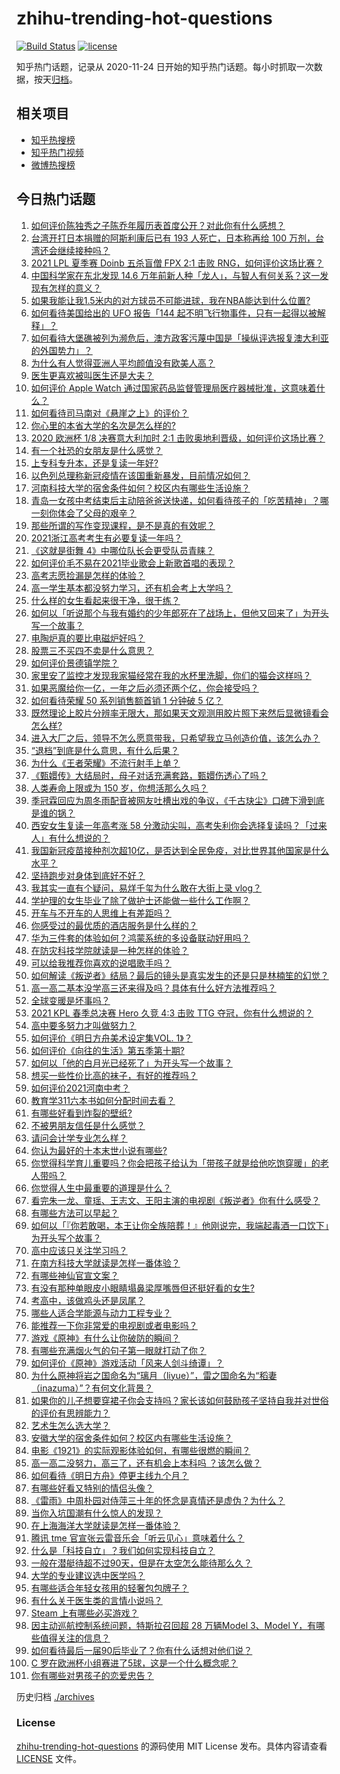 # zhihu-trending-hot-questions

[![Build Status](https://github.com/justjavac/zhihu-trending-hot-questions/workflows/ci/badge.svg?branch=master)](https://github.com/justjavac/zhihu-trending-hot-questions/actions)
[![license](https://img.shields.io/github/license/justjavac/zhihu-trending-hot-questions)](https://github.com/justjavac/zhihu-trending-hot-questions/blob/master/LICENSE)

知乎热门话题，记录从 2020-11-24 日开始的知乎热门话题。每小时抓取一次数据，按天[归档](./archives)。

## 相关项目

- [知乎热搜榜](https://github.com/justjavac/zhihu-trending-top-search)
- [知乎热门视频](https://github.com/justjavac/zhihu-trending-hot-video)
- [微博热搜榜](https://github.com/justjavac/weibo-trending-hot-search)

## 今日热门话题

<!-- BEGIN -->
<!-- 最后更新时间 Sun Jun 27 2021 10:22:31 GMT+0800 (China Standard Time) -->

1. [如何评价陈独秀之子陈乔年履历表首度公开？对此你有什么感想？](https://www.zhihu.com/question/464933522)
2. [台湾开打日本捐赠的阿斯利康后已有 193 人死亡，日本称再给 100
   万剂，台湾还会继续接种吗？](https://www.zhihu.com/question/467768491)
3. [2021 LPL 夏季赛 Doinb 五杀盲僧 FPX 2:1 击败
   RNG，如何评价这场比赛？](https://www.zhihu.com/question/467927415)
4. [中国科学家在东北发现 14.6
   万年前新人种「龙人」，与智人有何关系？这一发现有怎样的意义？](https://www.zhihu.com/question/467654212)
5. [如果我能让我1.5米内的对方球员不可能进球，我在NBA能达到什么位置?](https://www.zhihu.com/question/402597076)
6. [如何看待美国给出的 UFO 报告「144
   起不明飞行物事件，只有一起得以被解释」？](https://www.zhihu.com/question/467298489)
7. [如何看待大堡礁被列为濒危后，澳方政客污蔑中国是「操纵评选报复澳大利亚的外国势力」？](https://www.zhihu.com/question/466643968)
8. [为什么有人觉得亚洲人平均颜值没有欧美人高？](https://www.zhihu.com/question/433666039)
9. [医生更喜欢被叫医生还是大夫？](https://www.zhihu.com/question/392695588)
10. [如何评价 Apple Watch
    通过国家药品监督管理局医疗器械批准，这意味着什么？](https://www.zhihu.com/question/467625126)
11. [如何看待司马南对《悬崖之上》的评价？](https://www.zhihu.com/question/462226337)
12. [你心里的本省大学的名次是怎么样的?](https://www.zhihu.com/question/410179653)
13. [2020 欧洲杯 1/8 决赛意大利加时 2:1
    击败奥地利晋级，如何评价这场比赛？](https://www.zhihu.com/question/468049116)
14. [有一个社恐的女朋友是什么感觉？](https://www.zhihu.com/question/323962570)
15. [上专科专升本，还是复读一年好?](https://www.zhihu.com/question/313595217)
16. [以色列总理称新冠疫情在该国重新暴发，目前情况如何？](https://www.zhihu.com/question/466765546)
17. [河南科技大学的宿舍条件如何？校区内有哪些生活设施？](https://www.zhihu.com/question/326856562)
18. [青岛一女孩中考结束后主动陪爸爸送快递，如何看待孩子的「吃苦精神」？哪一刻你体会了父母的艰辛？](https://www.zhihu.com/question/466719905)
19. [那些所谓的写作变现课程，是不是真的有效呢？](https://www.zhihu.com/question/461400447)
20. [2021浙江高考考生有必要复读一年吗？](https://www.zhihu.com/question/466107095)
21. [《这就是街舞 4》中哪位队长会更受队员青睐？](https://www.zhihu.com/question/466348692)
22. [如何评价毛不易在2021毕业歌会上新歌首唱的表现？](https://www.zhihu.com/question/467985173)
23. [高考志愿捡漏是怎样的体验？](https://www.zhihu.com/question/59549503)
24. [高一学生基本都没努力学习，还有机会考上大学吗？](https://www.zhihu.com/question/465637082)
25. [什么样的女生看起来很干净，很干练？](https://www.zhihu.com/question/23796174)
26. [如何以「听说那个与我有婚约的少年郎死在了战场上，但他又回来了」为开头写一个故事？](https://www.zhihu.com/question/459096689)
27. [电陶炉真的要比电磁炉好吗？](https://www.zhihu.com/question/381245384)
28. [股票三不买四不卖是什么意思？](https://www.zhihu.com/question/453247969)
29. [如何评价景德镇学院？](https://www.zhihu.com/question/24931592)
30. [家里安了监控才发现我家猫经常在我的水杯里洗脚，你们的猫会这样吗？](https://www.zhihu.com/question/459983017)
31. [如果恶魔给你一亿，一年之后必须还两个亿，你会接受吗？](https://www.zhihu.com/question/392418796)
32. [如何看待荣耀 50 系列销售额首销 1 分钟破 5 亿？](https://www.zhihu.com/question/467418330)
33. [既然理论上胶片分辨率无限大，那如果天文观测用胶片照下来然后显微镜看会怎么样?](https://www.zhihu.com/question/453975780)
34. [进入大厂之后，领导不怎么愿意带我，只希望我立马创造价值，该怎么办？](https://www.zhihu.com/question/466550532)
35. [“退档”到底是什么意思，有什么后果？](https://www.zhihu.com/question/331780490)
36. [为什么《王者荣耀》不流行射手上单？](https://www.zhihu.com/question/460375616)
37. [《甄嬛传》大结局时，母子对话充满套路，甄嬛伤透心了吗？](https://www.zhihu.com/question/404317643)
38. [人类寿命上限或为 150 岁，你想活那么久吗？](https://www.zhihu.com/question/466968884)
39. [季冠霖回应为周冬雨配音被网友吐槽出戏的争议，《千古玦尘》口碑下滑到底是谁的锅？](https://www.zhihu.com/question/467423413)
40. [西安女生复读一年高考涨 58
    分激动尖叫，高考失利你会选择复读吗？「过来人」有什么想说的？](https://www.zhihu.com/question/467509623)
41. [我国新冠疫苗接种剂次超10亿，是否达到全民免疫，对比世界其他国家是什么水平？](https://www.zhihu.com/question/466845525)
42. [坚持跑步对身体到底好不好？](https://www.zhihu.com/question/461618978)
43. [我其实一直有个疑问，易烊千玺为什么敢在大街上录 vlog？](https://www.zhihu.com/question/464875636)
44. [学护理的女生毕业了除了做护士还能做一些什么工作啊？](https://www.zhihu.com/question/314606195)
45. [开车与不开车的人思维上有差距吗？](https://www.zhihu.com/question/466319507)
46. [你感受过的最优质的酒店服务是什么样的？](https://www.zhihu.com/question/36082879)
47. [华为三件套的体验如何？鸿蒙系统的多设备联动好用吗？](https://www.zhihu.com/question/467709448)
48. [在防灾科技学院就读是一种怎样的体验？](https://www.zhihu.com/question/47811855)
49. [可以给我推荐你喜欢的说唱歌手吗？](https://www.zhihu.com/question/457551476)
50. [如何解读《叛逆者》结局？最后的镜头是真实发生的还是只是林楠笙的幻觉？](https://www.zhihu.com/question/467937765)
51. [高一高二基本没学高三还来得及吗？具体有什么好方法推荐吗？](https://www.zhihu.com/question/465620153)
52. [全球变暖是坏事吗？](https://www.zhihu.com/question/290575660)
53. [2021 KPL 春季总决赛 Hero 久竞 4:3 击败 TTG
    夺冠，你有什么想说的？](https://www.zhihu.com/question/467891041)
54. [高中要多努力才叫做努力？](https://www.zhihu.com/question/60440328)
55. [如何评价《明日方舟美术设定集VOL. 1》？](https://www.zhihu.com/question/467858109)
56. [如何评价《向往的生活》第五季第十期?](https://www.zhihu.com/question/466097156)
57. [如何以「他的白月光已经死了」为开头写一个故事？](https://www.zhihu.com/question/435179014)
58. [想买一些性价比高的袜子，有好的推荐吗？](https://www.zhihu.com/question/32272388)
59. [如何评价2021河南中考？](https://www.zhihu.com/question/466137266)
60. [教育学311六本书如何分配时间去看？](https://www.zhihu.com/question/438835540)
61. [有哪些好看到炸裂的壁纸?](https://www.zhihu.com/question/425110846)
62. [不被男朋友信任是什么感觉？](https://www.zhihu.com/question/464707364)
63. [请问会计学专业怎么样？](https://www.zhihu.com/question/331281323)
64. [你认为最好的十本末世小说有哪些?](https://www.zhihu.com/question/403545900)
65. [你觉得科学育儿重要吗？你会把孩子给认为「带孩子就是给他吃饱穿暖」的老人带吗？](https://www.zhihu.com/question/464732842)
66. [你觉得人生中最重要的道理是什么？](https://www.zhihu.com/question/465627192)
67. [看完朱一龙、童瑶、王志文、王阳主演的电视剧《叛逆者》你有什么感受？](https://www.zhihu.com/question/456962938)
68. [有哪些方法可以早起？](https://www.zhihu.com/question/466318823)
69. [如何以「『你若敢喝，本王让你全族陪葬！』他刚说完，我端起毒酒一口饮下」为开头写个故事？](https://www.zhihu.com/question/454829891)
70. [高中应该只关注学习吗？](https://www.zhihu.com/question/464840911)
71. [在南方科技大学就读是怎样一番体验？](https://www.zhihu.com/question/24365361)
72. [有哪些神仙官宣文案？](https://www.zhihu.com/question/449182426)
73. [有没有那种单眼皮小眼睛塌鼻梁厚嘴唇但还挺好看的女生?](https://www.zhihu.com/question/312374216)
74. [考高中，该做鸡头还是凤尾？](https://www.zhihu.com/question/464821888)
75. [哪些人适合学能源与动力工程专业？](https://www.zhihu.com/question/404778160)
76. [能推荐一下你非常爱的电视剧或者电影吗？](https://www.zhihu.com/question/460849272)
77. [游戏《原神》有什么让你破防的瞬间？](https://www.zhihu.com/question/466342008)
78. [有哪些充满烟火气的句子第一眼就打动了你？](https://www.zhihu.com/question/357326082)
79. [如何评价《原神》游戏活动「风来人剑斗绮谭」？](https://www.zhihu.com/question/467734737)
80. [为什么原神将岩之国命名为“璃月（liyue）”，雷之国命名为“稻妻（inazuma）”？有何文化背景？](https://www.zhihu.com/question/466559443)
81. [如果你的儿子想要穿裙子你会支持吗？家长该如何鼓励孩子坚持自我并对世俗的评价有思辨能力？](https://www.zhihu.com/question/467775786)
82. [艺术生怎么选大学？](https://www.zhihu.com/question/406801194)
83. [安徽大学的宿舍条件如何？校区内有哪些生活设施？](https://www.zhihu.com/question/326840249)
84. [电影《1921》的实际观影体验如何，有哪些很燃的瞬间？](https://www.zhihu.com/question/467463563)
85. [高一高二没努力，高三了，还有机会上本科吗 ？该怎么做？](https://www.zhihu.com/question/466443276)
86. [如何看待《明日方舟》停更主线九个月？](https://www.zhihu.com/question/467117827)
87. [有哪些好看又特别的情侣头像？](https://www.zhihu.com/question/361074548)
88. [《雷雨》中周朴园对侍萍三十年的怀念是真情还是虚伪？为什么？](https://www.zhihu.com/question/380155608)
89. [当你入坑国潮有什么惊人的发现？](https://www.zhihu.com/question/463164713)
90. [在上海海洋大学就读是怎样一番体验？](https://www.zhihu.com/question/29678076)
91. [腾讯 tme 官宣张云雷音乐会「听云见心」意味着什么？](https://www.zhihu.com/question/467549652)
92. [什么是「科技自立」？我们如何实现科技自立？](https://www.zhihu.com/question/458853728)
93. [一般在潜艇待超不过90天，但是在太空怎么能待那么久？](https://www.zhihu.com/question/465762854)
94. [大学的专业建议选中医学吗？](https://www.zhihu.com/question/463493627)
95. [有哪些适合年轻女孩用的轻奢包包牌子？](https://www.zhihu.com/question/35179909)
96. [有什么关于医生类的言情小说吗？](https://www.zhihu.com/question/266364937)
97. [Steam 上有哪些必买游戏？](https://www.zhihu.com/question/35296900)
98. [因主动巡航控制系统问题，特斯拉召回超 28 万辆Model 3、Model
    Y，有哪些值得关注的信息？](https://www.zhihu.com/question/467798045)
99. [如何看待最后一届90后毕业了？你有什么话想对他们说？](https://www.zhihu.com/question/467748410)
100. [C 罗在欧洲杯小组赛进了5球，这是一个什么概念呢？](https://www.zhihu.com/question/467069907)
101. [你有哪些对男孩子的恋爱忠告？](https://www.zhihu.com/question/293676302)

<!-- END -->

历史归档 [./archives](./archives)

### License

[zhihu-trending-hot-questions](https://github.com/justjavac/zhihu-trending-hot-questions)
的源码使用 MIT License 发布。具体内容请查看 [LICENSE](./LICENSE) 文件。
